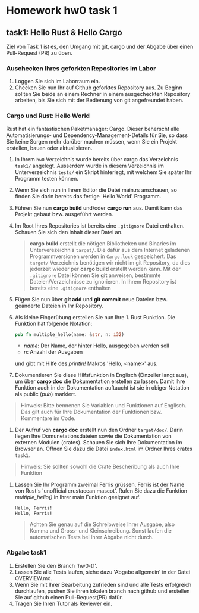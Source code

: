 # Homework hw0 task 1


## task1: Hello Rust & Hello Cargo

Ziel von Task 1 ist es, den Umgang mit git, cargo und der Abgabe über einen Pull-Request (PR) zu üben.

### Auschecken Ihres geforkten Repositories im Labor

1. Loggen Sie sich im Laborraum ein.
1. Checken Sie nun Ihr auf Github geforktes Repository aus. Zu Beginn sollten Sie beide an einem Rechner in einem ausgecheckten Repository arbeiten, bis Sie sich mit der Bedienung von git angefreundet haben.

### Cargo und Rust: Hello World

Rust hat ein fantastischen Paketmanager: Cargo. Dieser beherscht alle Automatisierungs- und Dependency-Management-Details für Sie, so dass Sie keine Sorgen mehr darüber machen müssen, wenn Sie ein Projekt erstellen, bauen oder aktualisieren.

1. In Ihrem `hw0` Verzeichnis wurde bereits über cargo das Verzeichnis `task1/` angelegt. Ausserdem wurde in diesem Verzeichnis im Unterverzeichnis `tests/` ein Skript hinterlegt, mit welchem Sie später Ihr Programm testen können.
1. Wenn Sie sich nun in Ihrem Editor die Datei main.rs anschauen, so finden Sie darin bereits das fertige 'Hello World' Programm.
1. Führen Sie nun **cargo build** und/oder **cargo run** aus. Damit kann das Projekt gebaut bzw. ausgeführt werden.
1. Im Root Ihres Repositories ist bereits eine `.gitignore` Datei enthalten. Schauen Sie sich den Inhalt dieser Datei an.
    > **cargo build** erstellt die nötigen Bibliotheken und Binaries im Unterverezeichnis `target/`. Die dafür aus dem Internet geladenen Programmversionen werden in `Cargo.lock` gespeichert. Das `target/` Verzeichnis benötigen wir nicht im git Repository, da dies jederzeit wieder per **cargo build** erstellt werden kann. Mit der `.gitignore` Datei können Sie **git** anweisen, bestimmte Dateien/Verzeichnisse zu ignorieren. In Ihrem Repository ist bereits eine `.gitignore` enthalten

1. Fügen Sie nun über **git add** und **git commit** neue Dateien bzw. geänderte Dateien in Ihr Repository.
1. Als kleine Fingerübung erstellen Sie nun Ihre 1. Rust Funktion. Die Funktion hat folgende Notation:
    ```Rust
    pub fn multiple_hello(name: &str, n: i32)
    ```
    - *name*: Der Name, der hinter Hello, ausgegeben werden soll
    - *n*: Anzahl der Ausgaben

    und gibt mit Hilfe des *println!* Makros 'Hello, \<name\>' aus.

1. Dokumentieren Sie diese Hilfsfunktion in Englisch (Einzeiler langt aus), um über **cargo doc** die Dokumentation erstellen zu lassen. Damit Ihre Funktion auch in der Dokumentation auftaucht ist sie in obiger Notation als public (*pub*) markiert.
> Hinweis: Bitte bennenen Sie Variablen und Funktionen auf Englisch. Das gilt auch für Ihre Dokumentation der Funktionen bzw. Kommentare im Code.
1. Der Aufruf von **cargo doc** erstellt nun den Ordner `target/doc/`. Darin liegen Ihre Domunetationsdateien sowie die Dokumentation von externen Modulen (crates). Schauen Sie sich Ihre Dokumentation im Browser an. Öffnen Sie dazu die Datei `index.html` im Ordner Ihres crates `task1`.
> Hinweis: Sie sollten sowohl die Crate Bescheribung als auch Ihre Funktion
1. Lassen Sie Ihr Programm zweimal Ferris grüssen. Ferris ist der Name von Rust's 'unofficial crustacean mascot'. Rufen Sie dazu die Funktion *multiple_hello()* in Ihrer main Funktion geeignet auf.

    ```text
    Hello, Ferris!
    Hello, Ferris!
    ```
    > Achten Sie genau auf die Schreibweise Ihrer Ausgabe, also Komma und Gross- und Kleinschreibung. Sonst laufen die automatischen Tests bei Ihrer Abgabe nicht durch.

### Abgabe task1

1. Erstellen Sie den Branch 'hw0-t1'.
1. Lassen Sie alle Tests laufen, siehe dazu 'Abgabe allgemein' in der Datei OVERVIEW.md.
1. Wenn Sie mit Ihrer Bearbeitung zufrieden sind und alle Tests erfolgreich durchlaufen, pushen Sie ihren lokalen branch nach github und erstellen Sie auf github einen Pull-Request(PR) dafür.
1. Tragen Sie Ihren Tutor als Reviewer ein.
